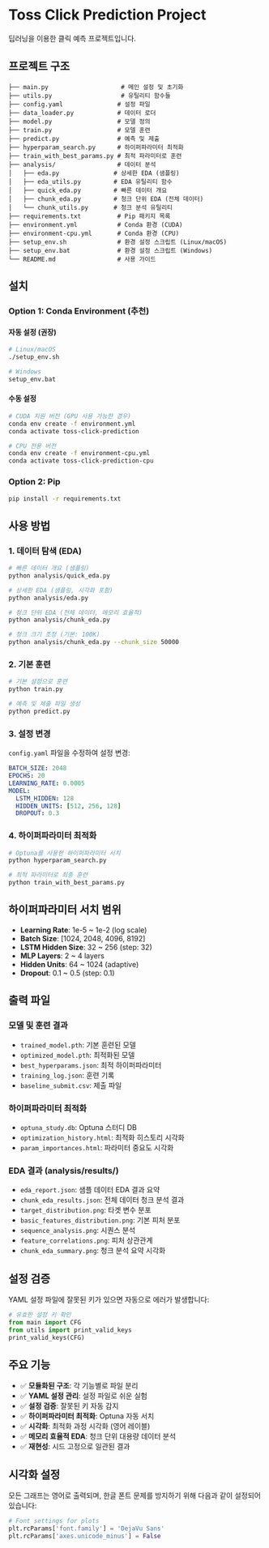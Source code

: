 # Toss Click Prediction Project

딥러닝을 이용한 클릭 예측 프로젝트입니다.

## 프로젝트 구조

```
├── main.py                    # 메인 설정 및 초기화
├── utils.py                   # 유틸리티 함수들
├── config.yaml               # 설정 파일
├── data_loader.py            # 데이터 로더
├── model.py                  # 모델 정의
├── train.py                  # 모델 훈련
├── predict.py                # 예측 및 제출
├── hyperparam_search.py      # 하이퍼파라미터 최적화
├── train_with_best_params.py # 최적 파라미터로 훈련
├── analysis/                 # 데이터 분석
│   ├── eda.py               # 상세한 EDA (샘플링)
│   ├── eda_utils.py         # EDA 유틸리티 함수
│   ├── quick_eda.py         # 빠른 데이터 개요
│   ├── chunk_eda.py         # 청크 단위 EDA (전체 데이터)
│   └── chunk_utils.py       # 청크 분석 유틸리티
├── requirements.txt          # Pip 패키지 목록
├── environment.yml           # Conda 환경 (CUDA)
├── environment-cpu.yml       # Conda 환경 (CPU)
├── setup_env.sh              # 환경 설정 스크립트 (Linux/macOS)
├── setup_env.bat             # 환경 설정 스크립트 (Windows)
└── README.md                 # 사용 가이드
```

## 설치

### Option 1: Conda Environment (추천)

#### 자동 설정 (권장)
```bash
# Linux/macOS
./setup_env.sh

# Windows
setup_env.bat
```

#### 수동 설정
```bash
# CUDA 지원 버전 (GPU 사용 가능한 경우)
conda env create -f environment.yml
conda activate toss-click-prediction

# CPU 전용 버전
conda env create -f environment-cpu.yml
conda activate toss-click-prediction-cpu
```

### Option 2: Pip

```bash
pip install -r requirements.txt
```

## 사용 방법

### 1. 데이터 탐색 (EDA)

```bash
# 빠른 데이터 개요 (샘플링)
python analysis/quick_eda.py

# 상세한 EDA (샘플링, 시각화 포함)
python analysis/eda.py

# 청크 단위 EDA (전체 데이터, 메모리 효율적)
python analysis/chunk_eda.py

# 청크 크기 조정 (기본: 100K)
python analysis/chunk_eda.py --chunk_size 50000
```

### 2. 기본 훈련

```bash
# 기본 설정으로 훈련
python train.py

# 예측 및 제출 파일 생성
python predict.py
```

### 3. 설정 변경

`config.yaml` 파일을 수정하여 설정 변경:

```yaml
BATCH_SIZE: 2048
EPOCHS: 20
LEARNING_RATE: 0.0005
MODEL:
  LSTM_HIDDEN: 128
  HIDDEN_UNITS: [512, 256, 128]
  DROPOUT: 0.3
```

### 4. 하이퍼파라미터 최적화

```bash
# Optuna를 사용한 하이퍼파라미터 서치
python hyperparam_search.py

# 최적 파라미터로 최종 훈련
python train_with_best_params.py
```

## 하이퍼파라미터 서치 범위

- **Learning Rate**: 1e-5 ~ 1e-2 (log scale)
- **Batch Size**: [1024, 2048, 4096, 8192]
- **LSTM Hidden Size**: 32 ~ 256 (step: 32)
- **MLP Layers**: 2 ~ 4 layers
- **Hidden Units**: 64 ~ 1024 (adaptive)
- **Dropout**: 0.1 ~ 0.5 (step: 0.1)

## 출력 파일

### 모델 및 훈련 결과
- `trained_model.pth`: 기본 훈련된 모델
- `optimized_model.pth`: 최적화된 모델
- `best_hyperparams.json`: 최적 하이퍼파라미터
- `training_log.json`: 훈련 기록
- `baseline_submit.csv`: 제출 파일

### 하이퍼파라미터 최적화
- `optuna_study.db`: Optuna 스터디 DB
- `optimization_history.html`: 최적화 히스토리 시각화
- `param_importances.html`: 파라미터 중요도 시각화

### EDA 결과 (analysis/results/)
- `eda_report.json`: 샘플 데이터 EDA 결과 요약
- `chunk_eda_results.json`: 전체 데이터 청크 분석 결과
- `target_distribution.png`: 타겟 변수 분포
- `basic_features_distribution.png`: 기본 피처 분포
- `sequence_analysis.png`: 시퀀스 분석
- `feature_correlations.png`: 피처 상관관계
- `chunk_eda_summary.png`: 청크 분석 요약 시각화

## 설정 검증

YAML 설정 파일에 잘못된 키가 있으면 자동으로 에러가 발생합니다:

```python
# 유효한 설정 키 확인
from main import CFG
from utils import print_valid_keys
print_valid_keys(CFG)
```

## 주요 기능

- ✅ **모듈화된 구조**: 각 기능별로 파일 분리
- ✅ **YAML 설정 관리**: 설정 파일로 쉬운 실험
- ✅ **설정 검증**: 잘못된 키 자동 감지
- ✅ **하이퍼파라미터 최적화**: Optuna 자동 서치
- ✅ **시각화**: 최적화 과정 시각화 (영어 레이블)
- ✅ **메모리 효율적 EDA**: 청크 단위 대용량 데이터 분석
- ✅ **재현성**: 시드 고정으로 일관된 결과

## 시각화 설정

모든 그래프는 영어로 출력되며, 한글 폰트 문제를 방지하기 위해 다음과 같이 설정되어 있습니다:

```python
# Font settings for plots
plt.rcParams['font.family'] = 'DejaVu Sans'
plt.rcParams['axes.unicode_minus'] = False
```
